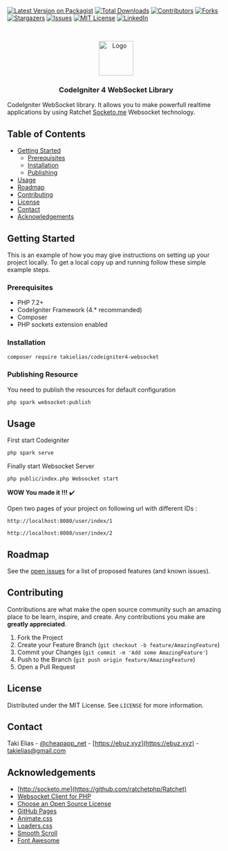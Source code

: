 [![Latest Version on Packagist][ico-version]][link-packagist]
[![Total Downloads][ico-downloads]][link-downloads]
[![Contributors][contributors-shield]][contributors-url]
[![Forks][forks-shield]][forks-url]
[![Stargazers][stars-shield]][stars-url]
[![Issues][issues-shield]][issues-url]
[![MIT License][license-shield]][license-url]
[![LinkedIn][linkedin-shield]][linkedin-url]

<!-- PROJECT LOGO -->
<br />
<p align="center">
  <a href="https://github.com/takielias/codeigniter4-websocket">
    <img src="https://user-images.githubusercontent.com/38932580/71280886-acce1c00-2386-11ea-95d7-23e1775d3724.png" alt="Logo" width="80" height="80">
  </a>

  <h3 align="center">CodeIgniter 4 WebSocket Library</h3>

CodeIgniter WebSocket library. It allows you to make powerfull realtime applications by using Ratchet [Socketo.me](http://socketo.me) Websocket technology.

<!-- TABLE OF CONTENTS -->
## Table of Contents

* [Getting Started](#getting-started)
  * [Prerequisites](#prerequisites)
  * [Installation](#installation)
  * [Publishing](#publishing)
* [Usage](#usage)
* [Roadmap](#roadmap)
* [Contributing](#contributing)
* [License](#license)
* [Contact](#contact)
* [Acknowledgements](#acknowledgements)


<!-- GETTING STARTED -->
## Getting Started

This is an example of how you may give instructions on setting up your project locally.
To get a local copy up and running follow these simple example steps.

### Prerequisites

- PHP 7.2+
- CodeIgniter Framework (4.* recommanded)
- Composer
- PHP sockets extension enabled

### Installation

```sh
composer require takielias/codeigniter4-websocket
```
### Publishing Resource
You need to publish the resources for default configuration
```sh
php spark websocket:publish
```

<!-- USAGE EXAMPLES -->
## Usage
First start Codeigniter
```sh
php spark serve
```
Finally start Websocket Server
```sh
php public/index.php Websocket start
```

**WOW You made it !!!** :heavy_check_mark: 

Open two pages of your project on following url with different IDs :

`http://localhost:8080/user/index/1`

`http://localhost:8080/user/index/2`

<!-- ROADMAP -->
## Roadmap

See the [open issues](https://github.com/takielias/codeigniter4-websocket/issues) for a list of proposed features (and known issues).


<!-- CONTRIBUTING -->
## Contributing

Contributions are what make the open source community such an amazing place to be learn, inspire, and create. Any contributions you make are **greatly appreciated**.

1. Fork the Project
2. Create your Feature Branch (`git checkout -b feature/AmazingFeature`)
3. Commit your Changes (`git commit -m 'Add some AmazingFeature'`)
4. Push to the Branch (`git push origin feature/AmazingFeature`)
5. Open a Pull Request


<!-- LICENSE -->
## License

Distributed under the MIT License. See `LICENSE` for more information.

<!-- CONTACT -->
## Contact

Taki Elias - [@cheapapp_net](https://twitter.com/cheapapp_net) - [https://ebuz.xyz](https://ebuz.xyz) - takielias@gmail.com

<!-- ACKNOWLEDGEMENTS -->
## Acknowledgements
* [http://socketo.me](https://github.com/ratchetphp/Ratchet)
* [Websocket Client for PHP](https://github.com/Textalk/websocket-php)
* [Choose an Open Source License](https://choosealicense.com)
* [GitHub Pages](https://pages.github.com)
* [Animate.css](https://daneden.github.io/animate.css)
* [Loaders.css](https://connoratherton.com/loaders)
* [Smooth Scroll](https://github.com/cferdinandi/smooth-scroll)
* [Font Awesome](https://fontawesome.com)


<!-- MARKDOWN LINKS & IMAGES -->
<!-- https://www.markdownguide.org/basic-syntax/#reference-style-links -->
[contributors-shield]: https://img.shields.io/github/contributors/takielias/codeigniter4-websocket.svg?style=flat-square
[contributors-url]: https://github.com/takielias/codeigniter4-websocket/graphs/contributors
[forks-shield]: https://img.shields.io/github/forks/takielias/codeigniter4-websocket.svg?style=flat-square
[forks-url]: https://github.com/takielias/codeigniter4-websocket/network/members
[stars-shield]: https://img.shields.io/github/stars/takielias/codeigniter4-websocket.svg?style=flat-square
[stars-url]: https://github.com/takielias/codeigniter4-websocket/stargazers
[issues-shield]: https://img.shields.io/github/issues/takielias/codeigniter4-websocket.svg?style=flat-square
[issues-url]: https://github.com/takielias/codeigniter4-websocket/issues
[license-shield]: https://img.shields.io/github/license/takielias/codeigniter4-websocket.svg?style=flat-square
[license-url]: https://github.com/takielias/codeigniter4-websocket/blob/master/LICENSE.txt
[linkedin-shield]: https://img.shields.io/badge/-LinkedIn-black.svg?style=flat-square&logo=linkedin&colorB=555
[linkedin-url]: https://linkedin.com/in/takielias
[product-screenshot]: images/screenshot.png

[ico-version]: https://img.shields.io/packagist/v/takielias/codeigniter4-websocket.svg?style=flat-square
[ico-downloads]: https://img.shields.io/packagist/dt/takielias/codeigniter4-websocket.svg?style=flat-square

[link-packagist]: https://packagist.org/packages/takielias/codeigniter4-websocket
[link-downloads]: https://packagist.org/packages/takielias/codeigniter4-websocket
[link-author]: https://github.com/takielias
